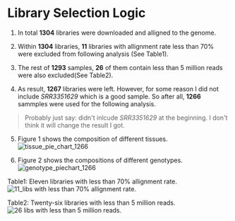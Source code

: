 # Library Selection Logic

1. In total **1304** libraries were downloaded and alligned to the genome.

2. Within **1304** libraries, **11** libraries with allignment rate less than 70%
were excluded from following analysis (See Table1).

3. The rest of **1293** samples, **26** of them contain less than 5 million reads
were also excluded(See Table2).

4. As result, **1267** libraries were left. However, for some reason I did not
include _SRR3351629_ which is a good sample. So after all, **1266** sammples were
used for the following analysis.
> Probably just say: didn't inlcude _SRR3351629_ at the beginning. I don't think
it will change the result I got.

5. Figure 1 shows the composition of different tissues.
![tissue_pie_chart_1266](http://i.imgur.com/DHZjy9yl.png)

6. Figure 2 shows the compositions of different genotypes.
![genotype_piechart_1266](http://i.imgur.com/7uZvIbAl.png)


Table1: Eleven libraries with less than 70% allignment rate.  
![11_libs with less than 70% allignment rate.](http://i.imgur.com/9tLiwOr.png)

Table2: Twenty-six libraries with less than 5 million reads.  
![26 libs with less than 5 million reads.](http://i.imgur.com/wRGgP4Z.png)
